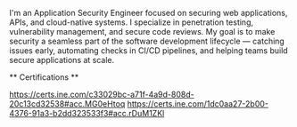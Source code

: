 I'm an Application Security Engineer focused on securing web applications, APIs, and cloud-native systems. I specialize in penetration testing, vulnerability management, and secure code reviews.
My goal is to make security a seamless part of the software development lifecycle — catching issues early, automating checks in CI/CD pipelines, and helping teams build secure applications at scale.

** Certifications **

https://certs.ine.com/c33029bc-a71f-4a9d-808d-20c13cd32538#acc.MG0eHtoq
https://certs.ine.com/1dc0aa27-2b00-4376-91a3-b2dd323533f3#acc.rDuM1ZKl
